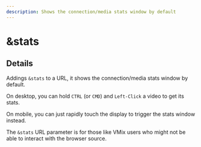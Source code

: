 ```yaml
---
description: Shows the connection/media stats window by default
---
```


# \&stats

## Details

Addings `&stats` to a URL, it shows the connection/media stats window by default.

On desktop, you can hold `CTRL` (or `CMD`) and `Left-Click` a video to get its stats.

On mobile, you can just rapidly touch the display to trigger the stats window instead.

The `&stats` URL parameter is for those like VMix users who might not be able to interact with the browser source.
